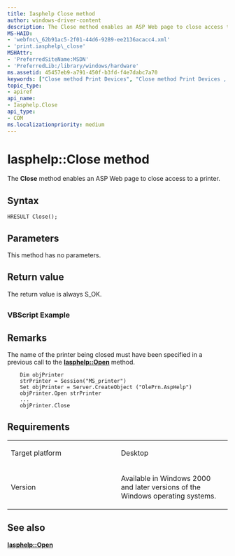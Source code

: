 ```yaml
---
title: Iasphelp Close method
author: windows-driver-content
description: The Close method enables an ASP Web page to close access to a printer.
MS-HAID:
- 'webfnc\_62b91ac5-2f01-44d6-9289-ee2136acacc4.xml'
- 'print.iasphelp\_close'
MSHAttr:
- 'PreferredSiteName:MSDN'
- 'PreferredLib:/library/windows/hardware'
ms.assetid: 45457eb9-a791-450f-b3fd-f4e7dabc7a70
keywords: ["Close method Print Devices", "Close method Print Devices , Iasphelp interface", "Iasphelp interface Print Devices , Close method"]
topic_type:
- apiref
api_name:
- Iasphelp.Close
api_type:
- COM
ms.localizationpriority: medium
---
```


# Iasphelp::Close method


The **Close** method enables an ASP Web page to close access to a printer.

Syntax
------

```ManagedCPlusPlus
HRESULT Close();
```

Parameters
----------

This method has no parameters.

Return value
------------

The return value is always S\_OK.

## <span id="ddk_iasphelp_close_gg"></span><span id="DDK_IASPHELP_CLOSE_GG"></span>


### <span id="vbscript_example"></span><span id="VBSCRIPT_EXAMPLE"></span>VBScript Example

Remarks
-------

The name of the printer being closed must have been specified in a previous call to the [**Iasphelp::Open**](iasphelp-open.md) method.

```
    Dim objPrinter
    strPrinter = Session("MS_printer")
    Set objPrinter = Server.CreateObject ("OlePrn.AspHelp")
    objPrinter.Open strPrinter
    ...
    objPrinter.Close
```

Requirements
------------

<table>
<colgroup>
<col width="50%" />
<col width="50%" />
</colgroup>
<tbody>
<tr class="odd">
<td><p>Target platform</p></td>
<td>Desktop</td>
</tr>
<tr class="even">
<td><p>Version</p></td>
<td><p>Available in Windows 2000 and later versions of the Windows operating systems.</p></td>
</tr>
</tbody>
</table>

## <span id="see_also"></span>See also


[**Iasphelp::Open**](iasphelp-open.md)

 

 




